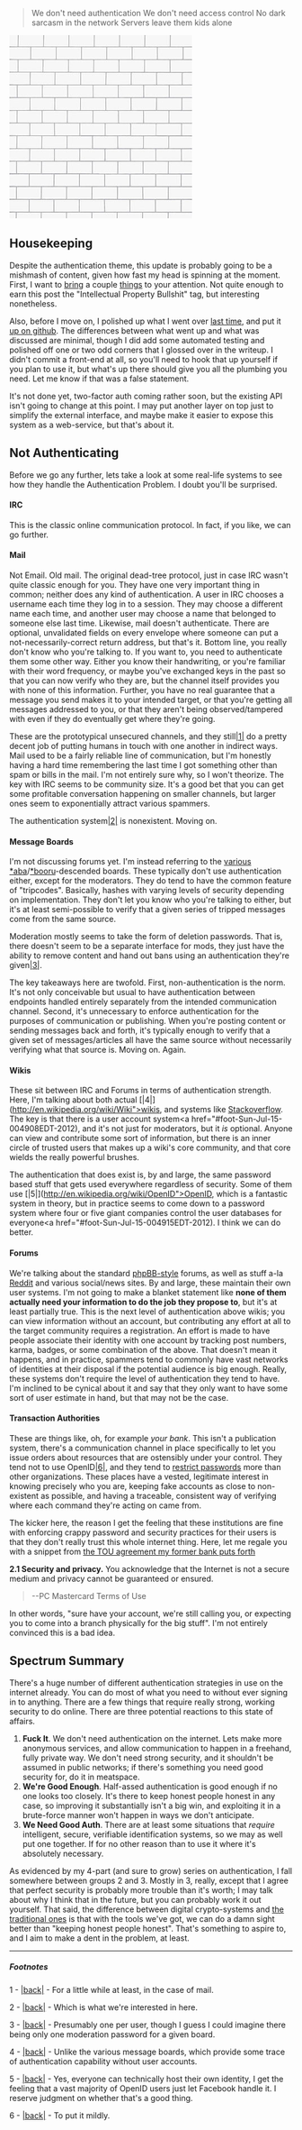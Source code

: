 > We don't need authentication
> We don't need access control
> No dark sarcasm in the network
> Servers leave them kids alone

![The cover image from Pink Floyd's 'The Wall'](/static/img/the-wall.jpg)

## Housekeeping

Despite the authentication theme, this update is probably going to be a mishmash of content, given how fast my head is spinning at the moment. First, I want to [bring](http://www.groklaw.net/article.php?story=20120712151437524) a couple [things](http://www.theatlantic.com/business/archive/2012/07/why-there-are-too-many-patents-in-america/259725/) to your attention. Not quite enough to earn this post the "Intellectual Property Bullshit" tag, but interesting nonetheless.

Also, before I move on, I polished up what I went over [last time](http://langnostic.blogspot.ca/2012/06/authentication-authentication.html), and put it [up on github](https://github.com/Inaimathi/auth). The differences between what went up and what was discussed are minimal, though I did add some automated testing and polished off one or two odd corners that I glossed over in the writeup. I didn't commit a front-end at all, so you'll need to hook that up yourself if you plan to use it, but what's up there should give you all the plumbing you need. Let me know if that was a false statement.

It's not done yet, two-factor auth coming rather soon, but the existing API isn't going to change at this point. I may put another layer on top just to simplify the external interface, and maybe make it easier to expose this system as a web-service, but that's about it.

## Not Authenticating

Before we go any further, lets take a look at some real-life systems to see how they handle the Authentication Problem. I doubt you'll be surprised.

#### IRC

This is the classic online communication protocol. In fact, if you like, we can go further.

#### Mail

Not Email. Old mail. The original dead-tree protocol, just in case IRC wasn't quite classic enough for you. They have one very important thing in common; neither does any kind of authentication. A user in IRC chooses a username each time they log in to a session. They may choose a different name each time, and another user may choose a name that belonged to someone else last time. Likewise, mail doesn't authenticate. There are optional, unvalidated fields on every envelope where someone can put a not-necessarily-correct return address, but that's it. Bottom line, you really don't know who you're talking to. If you want to, you need to authenticate them some other way. Either you know their handwriting, or you're familiar with their word frequency, or maybe you've exchanged keys in the past so that you can now verify who they are, but the channel itself provides you with none of this information. Further, you have no real guarantee that a message you send makes it to your intended target, or that you're getting all messages addressed to you, or that they aren't being observed/tampered with even if they do eventually get where they're going.

These are the prototypical unsecured channels, and they still<a name="note-Sun-Jul-15-004825EDT-2012"></a>[|1|](#foot-Sun-Jul-15-004825EDT-2012) do a pretty decent job of putting humans in touch with one another in indirect ways. Mail used to be a fairly reliable line of communication, but I'm honestly having a hard time remembering the last time I got something other than spam or bills in the mail. I'm not entirely sure why, so I won't theorize. The key with IRC seems to be community size. It's a good bet that you can get some profitable conversation happening on smaller channels, but larger ones seem to exponentially attract various spammers.

The authentication system<a name="note-Sun-Jul-15-004834EDT-2012"></a>[|2|](#foot-Sun-Jul-15-004834EDT-2012) is nonexistent. Moving on.

#### Message Boards

I'm not discussing forums yet. I'm instead referring to the [various](http://kusabax.cultnet.net/) [*aba](http://www.2chan.net/script/)/[*booru](http://danbooru.donmai.us/help/source_code)-descended boards. These typically don't use authentication either, except for the moderators. They do tend to have the common feature of "tripcodes". Basically, hashes with varying levels of security depending on implementation. They don't let you know who you're talking to either, but it's at least semi-possible to verify that a given series of tripped messages come from the same source.

Moderation mostly seems to take the form of deletion passwords. That is, there doesn't seem to be a separate interface for mods, they just have the ability to remove content and hand out bans using an authentication they're given<a name="note-Sun-Jul-15-004841EDT-2012"></a>[|3|](#foot-Sun-Jul-15-004841EDT-2012).

The key takeaways here are twofold. First, non-authentication is the norm. It's not only conceivable but usual to have authentication between endpoints handled entirely separately from the intended communication channel. Second, it's unnecessary to enforce authentication for the purposes of communication or publishing. When you're posting content or sending messages back and forth, it's typically enough to verify that a given set of messages/articles all have the same source without necessarily verifying what that source is. Moving on. Again.

#### Wikis

These sit between IRC and Forums in terms of authentication strength. Here, I'm talking about both actual <a name="note-Sun-Jul-15-004908EDT-2012"></a>[|4|](http://en.wikipedia.org/wiki/Wiki">wikis</a>, and systems like [Stackoverflow](http://stackoverflow.com/). The key is that there is a user account system<a href="#foot-Sun-Jul-15-004908EDT-2012), and it's not just for moderators, but it *is* optional. Anyone can view and contribute some sort of information, but there is an inner circle of trusted users that makes up a wiki's core community, and that core wields the really powerful brushes.

The authentication that does exist is, by and large, the same password based stuff that gets used everywhere regardless of security. Some of them use <a name="note-Sun-Jul-15-004915EDT-2012"></a>[|5|](http://en.wikipedia.org/wiki/OpenID">OpenID</a>, which is a fantastic system in theory, but in practice seems to come down to a password system where four or five giant companies control the user databases for everyone<a href="#foot-Sun-Jul-15-004915EDT-2012). I think we can do better.

#### Forums

We're talking about the standard [phpBB-style](http://www.phpbb.com/) forums, as well as stuff a-la [Reddit](http://www.reddit.com/) and various social/news sites. By and large, these maintain their own user systems. I'm not going to make a blanket statement like **none of them actually need your information to do the job they propose to**, but it's at least partially true. This is the next level of authentication above wikis; you can view information without an account, but contributing any effort at all to the target community requires a registration. An effort is made to have people associate their identity with one account by tracking post numbers, karma, badges, or some combination of the above. That doesn't mean it happens, and in practice, spammers tend to commonly have vast networks of identities at their disposal if the potential audience is big enough. Really, these systems don't require the level of authentication they tend to have. I'm inclined to be cynical about it and say that they only want to have some sort of user estimate in hand, but that may not be the case.

#### Transaction Authorities

These are things like, oh, for example *your bank*. This isn't a publication system, there's a communication channel in place specifically to let you issue orders about resources that are ostensibly under your control. They tend not to use OpenID<a name="note-Sun-Jul-15-004937EDT-2012"></a>[|6|](#foot-Sun-Jul-15-004937EDT-2012), and they tend to [restrict passwords](http://me.veekun.com/blog/2011/12/04/fuck-passwords/) more than other organizations. These places have a vested, legitimate interest in knowing precisely who you are, keeping fake accounts as close to non-existent as possible, and having a traceable, consistent way of verifying where each command they're acting on came from.

The kicker here, the reason I get the feeling that these institutions are fine with enforcing crappy password and security practices for their users is that they don't really trust this whole internet thing. Here, let me regale you with a snippet from [the TOU agreement my former bank puts forth](https://online.pcmastercard.ca/PCB_Consumer/AcctTermsOutside.do)

**2.1 Security and privacy.** You acknowledge that the Internet is not a secure medium and privacy cannot be guaranteed or ensured.
>
> --PC Mastercard Terms of Use

In other words, "sure have your account, we're still calling you, or expecting you to come into a branch physically for the big stuff". I'm not entirely convinced this is a bad idea.

## Spectrum Summary

There's a huge number of different authentication strategies in use on the internet already. You can do most of what you need to without ever signing in to anything. There are a few things that require really strong, working security to do online. There are three potential reactions to this state of affairs.


1.   **Fuck It**. We don't need authentication on the internet. Lets make more anonymous services, and allow communication to happen in a freehand, fully private way. We don't need strong security, and it shouldn't be assumed in public networks; if there's something you need good security for, do it in meatspace.
1.   **We're Good Enough**. Half-assed authentication is good enough if no one looks too closely. It's there to keep honest people honest in any case, so improving it substantially isn't a big win, and exploiting it in a brute-force manner won't happen in ways we don't anticipate.
1.   **We Need Good Auth**. There are at least some situations that *require* intelligent, secure, verifiable identification systems, so we may as well put one together. If for no other reason than to use it where it's absolutely necessary.


As evidenced by my 4-part (and sure to grow) series on authentication, I fall somewhere between groups 2 and 3. Mostly in 3, really, except that I agree that perfect security is probably more trouble than it's worth; I may talk about why I think that in the future, but you can probably work it out yourself. That said, the difference between digital crypto-systems and [the traditional ones](http://en.wikipedia.org/wiki/Locksmithing) is that with the tools we've got, we can do a damn sight better than "keeping honest people honest". That's something to aspire to, and I aim to make a dent in the problem, at least.


* * *
##### Footnotes

1 - <a name="foot-Sun-Jul-15-004825EDT-2012"></a>[|back|](#note-Sun-Jul-15-004825EDT-2012) - For a little while at least, in the case of mail.

2 - <a name="foot-Sun-Jul-15-004834EDT-2012"></a>[|back|](#note-Sun-Jul-15-004834EDT-2012) - Which is what we're interested in here.

3 - <a name="foot-Sun-Jul-15-004841EDT-2012"></a>[|back|](#note-Sun-Jul-15-004841EDT-2012) - Presumably one per user, though I guess I could imagine there being only one moderation password for a given board.

4 - <a name="foot-Sun-Jul-15-004908EDT-2012"></a>[|back|](#note-Sun-Jul-15-004908EDT-2012) - Unlike the various message boards, which provide some trace of authentication capability without user accounts.

5 - <a name="foot-Sun-Jul-15-004915EDT-2012"></a>[|back|](#note-Sun-Jul-15-004915EDT-2012) - Yes, everyone can technically host their own identity, I get the feeling that a vast majority of OpenID users just let Facebook handle it. I reserve judgment on whether that's a good thing.

6 - <a name="foot-Sun-Jul-15-004937EDT-2012"></a>[|back|](#note-Sun-Jul-15-004937EDT-2012) - To put it mildly.
